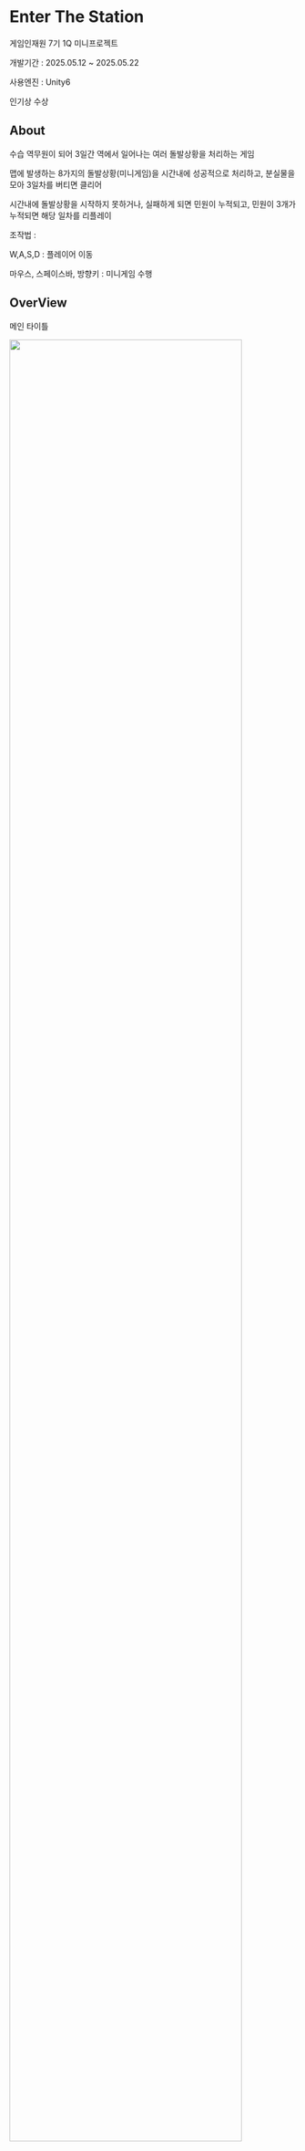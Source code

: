 # Enter The Station
게임인재원 7기 1Q 미니프로젝트

개발기간 : 2025.05.12 ~ 2025.05.22

사용엔진 : Unity6

인기상 수상

## About

수습 역무원이 되어 3일간 역에서 일어나는 여러 돌발상황을 처리하는 게임

맵에 발생하는 8가지의 돌발상황(미니게임)을 시간내에 성공적으로 처리하고, 분실물을 모아 3일차를 버티면 클리어

시간내에 돌발상황을 시작하지 못하거나, 실패하게 되면 민원이 누적되고, 민원이 3개가 누적되면 해당 일차를 리플레이

조작법 : 

W,A,S,D : 플레이어 이동

마우스, 스페이스바, 방향키 : 미니게임 수행

## OverView

메인 타이틀
<p align="left">
<img width="90%" src="https://github.com/user-attachments/assets/e11c451b-eb03-417d-9423-d784fb5a8f19">  
</p>

옵션창
<p align="left">
<img width="90%" src="https://github.com/user-attachments/assets/cd5bbd77-b9e4-42fb-aa76-a241027c8de1">  
</p>

컷씬
<p align="left">
<img width="90%" src="https://github.com/user-attachments/assets/7bbae31a-f1cf-45f9-9cce-b83b958474d4">  
</p>

튜토리얼
<p align="left">
<img width="90%" src="https://github.com/user-attachments/assets/676c66fc-2b5d-42eb-80d1-8078f1283f50">  
</p>

전체 게임 맵
<p align="left">
<img width="90%" src="https://github.com/user-attachments/assets/76980754-1d59-4980-bdd0-05c5d94fcf00">  
</p>

미니게임 1
<p align="left">
<img width="90%" src="https://github.com/user-attachments/assets/9e18acc3-aefd-4dd4-89a7-a8b1e39749e6">  
</p>

미니게임 2
<p align="left">
<img width="90%" src="https://github.com/user-attachments/assets/01137f0e-295d-4e3e-9213-eb43532c5067"> 
</p>

미니게임 3
<p align="left">
<img width="90%" src="https://github.com/user-attachments/assets/a9d0215d-b972-4de4-92b7-063cb6501d98">  
</p>

미니게임 4
<p align="left">
<img width="90%" src="https://github.com/user-attachments/assets/24e83520-3de7-40e9-b960-79fa333f37ae"> 
</p>

클리어
<p align="left">
<img width="90%" src="https://github.com/user-attachments/assets/93383470-9969-491c-a358-d8e56e5ec44b"> 
</p>

크래딧
<p align="left">
<img width="90%" src="https://github.com/user-attachments/assets/972c04e6-fd2f-4165-b731-aba9f232faea"> 
</p>



## Build File

https://drive.google.com/file/d/1iyJ6kFBTecIOEEkOR4jY_le7NfjvZwm2/view?usp=sharing

